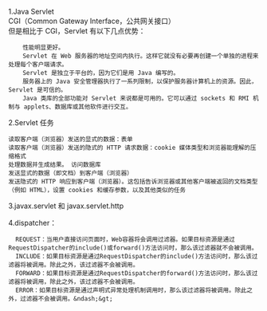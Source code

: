1.Java Servlet  <br/>
CGI（Common Gateway Interface，公共网关接口）<br/>
但是相比于 CGI，Servlet 有以下几点优势：

        性能明显更好。
        Servlet 在 Web 服务器的地址空间内执行。这样它就没有必要再创建一个单独的进程来处理每个客户端请求。
        Servlet 是独立于平台的，因为它们是用 Java 编写的。
        服务器上的 Java 安全管理器执行了一系列限制，以保护服务器计算机上的资源。因此，Servlet 是可信的。
        Java 类库的全部功能对 Servlet 来说都是可用的。它可以通过 sockets 和 RMI 机制与 applets、数据库或其他软件进行交互。
2.Servlet 任务 <br/>   
    
    读取客户端（浏览器）发送的显式的数据：表单
    读取客户端（浏览器）发送的隐式的 HTTP 请求数据：cookie 媒体类型和浏览器能理解的压缩格式
    处理数据并生成结果。 访问数据库
    发送显式的数据（即文档）到客户端（浏览器）
    发送隐式的 HTTP 响应到客户端（浏览器）。这包括告诉浏览器或其他客户端被返回的文档类型（例如 HTML），设置 cookies 和缓存参数，以及其他类似的任务
3.javax.servlet 和 javax.servlet.http

4.dispatcher： 

      REQUEST：当用户直接访问页面时，Web容器将会调用过滤器。如果目标资源是通过RequestDispatcher的include()或forward()方法访问时，那么该过滤器就不会被调用。
      INCLUDE：如果目标资源是通过RequestDispatcher的include()方法访问时，那么该过滤器将被调用。除此之外，该过滤器不会被调用。
      FORWARD：如果目标资源是通过RequestDispatcher的forward()方法访问时，那么该过滤器将被调用，除此之外，该过滤器不会被调用。
      ERROR：如果目标资源是通过声明式异常处理机制调用时，那么该过滤器将被调用。除此之外，过滤器不会被调用。&ndash;&gt;